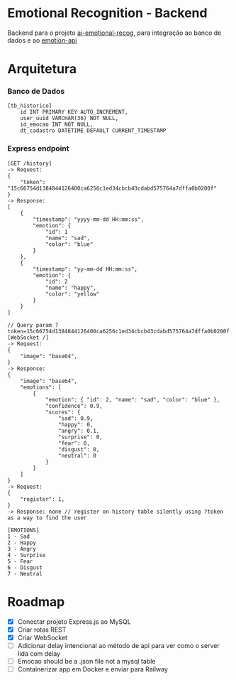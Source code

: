 # Emotional Recognition - Backend

Backend para o projeto [ai-emotional-recog](https://github.com/eduardosaraujo1/2md2-pam-ai-emotional-recog), para integração ao banco de dados e ao [emotion-api](https://github.com/eduardosaraujo1/2md2-pam-emotion-api)

# Arquitetura

### Banco de Dados

```
[tb_historico]
    id INT PRIMARY KEY AUTO_INCREMENT,
    user_uuid VARCHAR(36) NOT NULL,
    id_emocao INT NOT NULL,
    dt_cadastro DATETIME DEFAULT CURRENT_TIMESTAMP
```

### Express endpoint

```
[GET /history]
-> Request:
{
    "token": "15c66754d1384844126400ca6256c1ed34cbcb43cdabd575764a7dffa0b0200f"
}
-> Response:
[
    {
        "timestamp": "yyyy-mm-dd HH:mm:ss",
        "emotion": {
            "id": 1
            "name": "sad",
            "color": "blue"
        }
    },
    {
        "timestamp": "yy-mm-dd HH:mm:ss",
        "emotion": {
            "id": 2
            "name": "happy",
            "color": "yellow"
        }
    }
]

// Query param ?token=15c66754d1384844126400ca6256c1ed34cbcb43cdabd575764a7dffa0b0200f
[WebSocket /]
-> Request:
{
    "image": "base64",
}
-> Response:
{
    "image": "base64",
    "emotions": [
        {
            "emotion": { "id": 2, "name": "sad", "color": "blue" },
            "confidence": 0.9,
            "scores": {
                "sad": 0.9,
                "happy": 0,
                "angry": 0.1,
                "surprise": 0,
                "fear": 0,
                "disgust": 0,
                "neutral": 0
            }
        }
    ]
}
-> Request:
{
    "register": 1,
}
-> Response: none // register on history table silently using ?token as a way to find the user

[EMOTIONS]
1 - Sad
2 - Happy
3 - Angry
4 - Surprise
5 - Fear
6 - Disgust
7 - Neutral
```

# Roadmap

-   [x] Conectar projeto Express.js ao MySQL
-   [x] Criar rotas REST
-   [x] Criar WebSocket
-   [ ] Adicionar delay intencional ao método de api para ver como o server lida com delay
-   [ ] Emocao should be a .json file not a mysql table
-   [ ] Containerizar app em Docker e enviar para Railway
